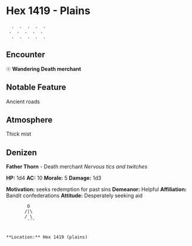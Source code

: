 # Hex 1419 - Plains
```
  .  .  .  .  .
 .  .  .  .  .
  .  .  .  .  .
```

## Encounter

☉ **Wandering Death merchant**

## Notable Feature

Ancient roads

## Atmosphere

Thick mist

## Denizen

**Father Thorn** - Death merchant
*Nervous tics and twitches*

**HP:** 1d4 **AC:** 10 **Morale:** 5
**Damage:** 1d3

**Motivation:** seeks redemption for past sins
**Demeanor:** Helpful
**Affiliation:** Bandit confederations
**Attitude:** Desperately seeking aid

```
        O
       /|\
       / \
        ```


**Location:** Hex 1419 (plains)
